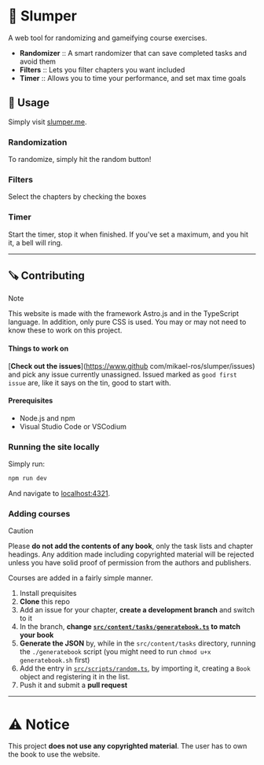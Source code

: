 # 🎲 Slumper

A web tool for randomizing and gameifying course exercises.

- **Randomizer** :: A smart randomizer that can save completed tasks and avoid them
- **Filters** :: Lets you filter chapters you want included
- **Timer** :: Allows you to time your performance, and set max time goals

## 🔨 Usage

Simply visit [slumper.me](https://www.slumper.me).

### Randomization
To randomize, simply hit the random button!
### Filters
Select the chapters by checking the boxes
### Timer
Start the timer, stop it when finished. If you've set a maximum, and you hit it, a bell will ring.

---

<display closed>

## 🪚 Contributing
> [!NOTE]
> This website is made with the framework Astro.js and in the TypeScript language. In addition, only pure CSS is used. You may or may not need to know these to work on this project.

#### Things to work on
[**Check out the issues**](https://www.github
com/mikael-ros/slumper/issues) and pick any issue currently unassigned. Issued marked as ``good first issue`` are, like it says on the tin, good to start with.

#### Prerequisites
- Node.js and npm
- Visual Studio Code or VSCodium

### Running the site locally
Simply run:
```sh
npm run dev
```
And navigate to [localhost:4321](http://localhost:4321).

### Adding courses
> [!CAUTION]
> Please **do not add the contents of any book**, only the task lists and chapter headings. Any addition made including copyrighted material will be rejected unless you have solid proof of permission from the authors and publishers.

Courses are added in a fairly simple manner.

1. Install prequisites
2. **Clone** this repo
3. Add an issue for your chapter, **create a development branch** and switch to it
4. In the branch, **change [``src/content/tasks/generatebook.ts``](src/content/tasks/generatebook.ts) to match your book**
5. **Generate the JSON** by, while in the ``src/content/tasks`` directory, running the ``./generatebook`` script (you might need to run ``chmod u+x generatebook.sh`` first)
6. Add the entry in [``src/scripts/random.ts``](src/scripts/random.ts), by importing it, creating a ``Book`` object and registering it in the list.
7. Push it and submit a **pull request**

</display>
 
---

# ⚠️ Notice
This project **does not use any copyrighted material**. The user has to own the book to use the website. 
